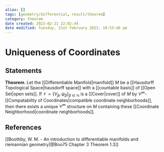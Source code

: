```yaml
---
alias: []
tags: [geometry/differential, result/theorem]
category: theorem
date created: 2023-02-21 22:02:44
date modified: Tuesday, 21st February 2023, 10:53:46 pm
---
```


# Uniqueness of Coordinates

## Statements

**Theorem**. Let the [[Differentiable Manifold|manifold]] $M$ be a [[Hausdorff Topological Space|hausdorff space]] with a [[countable basis]] of [[Open Set|open sets]]. If $\mathscr{V}=\{V_\beta,\psi_\beta\}_{\beta\in\mathbb{N}}$ is a [[Cover|cover]] of $M$ by $\mathcal{C}^\infty$-[[Compatability of Coordinates|compatible coordinate neighborhoods]], then there exists a unique $\mathcal{C}^\infty$ structure on $M$ containing these [[Coordinate Neighborhood|coordinate neighborhoods]].

## References

[[Boothby, W. M. - An introduction to differentiable manifolds and riemannian geometry|@Boo75 Chapter 3 Theorem 1.3]]